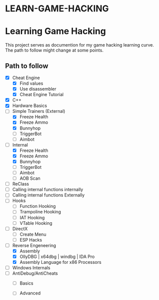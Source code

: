 # LEARN-GAME-HACKING

# Learning Game Hacking
This project serves as documention for my game hacking learning curve.
The path to follow might change at some points.

## Path to follow
- [x] Cheat Engine
	- [x] Find values
	- [x] Use disassembler
	- [x] Cheat Engine Tutorial
- [x] C++
- [x] Hardware Basics
- [ ] Simple Trainers (External)
	- [x] Freeze Health
	- [x] Freeze Ammo
	- [x] Bunnyhop
	- [ ] TriggerBot
	- [ ] Aimbot
- [ ] Internal
	- [x] Freeze Health
	- [x] Freeze Ammo
	- [x] Bunnyhop
	- [ ] TriggerBot
	- [ ] Aimbot
	- [ ] AOB Scan
- [ ] ReClass
- [ ] Calling internal functions internally
- [ ] Calling internal functions Externally
- [ ] Hooks
	- [ ] Function Hooking
	- [ ] Trampoline Hooking
	- [ ] IAT Hooking
	- [ ] VTable Hooking
- [ ] DirectX
	- [ ] Create Menu
	- [ ] ESP Hacks
- [ ] Reverse Engeneering
	- [x] Assembly
	- [x] OllyDBG | x64dbg | windbg | IDA Pro
	- [x] Assembly Language for x86 Processors
- [ ] Windows Internals
- [ ] AntiDebug/AntiCheats
	- [ ] Basics
	- [ ] Advanced
	
